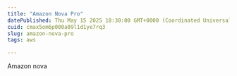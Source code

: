 ```yaml
---
title: "Amazon Nova Pro"
datePublished: Thu May 15 2025 18:30:00 GMT+0000 (Coordinated Universal Time)
cuid: cmax5om6p000a09l1d1ye7rq3
slug: amazon-nova-pro
tags: aws

---
```


Amazon nova